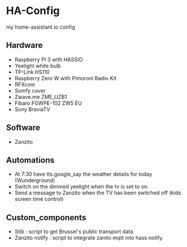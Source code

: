 # HA-Config
my home-assistant.io config
## Hardware
- Raspberry PI 3 with HASSIO
- Yeelight white bulb
- TP-Link HS110
- Raspberry Zero W with Pimoroni Radio Kit
- RFXcom
- Somfy cover
- Zwave.me ZME_UZB1
- Fibaro FGWPE-102 ZW5 EU
- Sony BraviaTV

## Software
- Zanzito

## Automations

- At 7:30 have tts.google_say the weather details for today (Wunderground)
- Switch on the dimmed yeelight when the tv is set to on.
- Send a message to Zanzito when the TV has been switched off (kids screen time control)

## Custom_components

- Stib : script to get Brussel's public transport data
- Zanzito notify : script to integrate zanito mqtt into hass notify.
